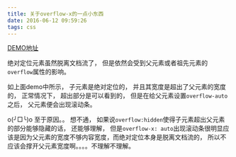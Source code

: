 ```yaml
---
title: 关于overflow-x的一点小东西
date: 2016-06-12 09:59:26
tags: css 
---
```

[DEMO地址](https://jsfiddle.net/)

绝对定位元素虽然脱离文档流了， 但是依然会受到父元素或者祖先元素的`overflow`属性的影响。
<!-- more -->
  
如上面demo中所示， 子元素是绝对定位的， 并且其宽度是超出了父元素的宽度的， 正常情况下， 超出部分是可以看到的， 但是在给父元素设置`overflow-auto`之后， 父元素便会出现滚动条。
  

o(╯□╰)o  至于原因。。 想不通， 如果说`overflow:hidden`使得子元素超出父元素的部分能够隐藏的话， 还能够理解， 但是`overflow-x: auto`出现滚动条很明显应该是因为父元素的宽度不够内容宽度，而绝对定位本身是脱离文档流的， 所以不应该会撑开父元素宽度啊。。。。不理解不理解。   